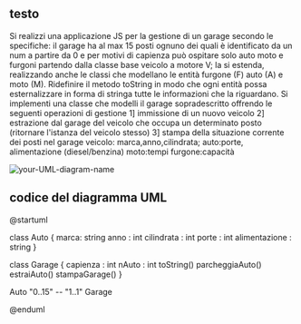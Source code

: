 ## testo 
Si realizzi una applicazione JS per la gestione di un garage secondo le specifiche:
il garage ha al max 15 posti ognuno dei quali è identificato da un num a partire da 0 e per motivi di capienza può ospitare solo auto moto e furgoni partendo dalla classe base veicolo a motore V; la si estenda, realizzando anche le classi che modellano le entità furgone (F) auto (A) e moto (M).
Ridefinire il metodo toString in modo che ogni entità possa esternalizzare in forma di stringa tutte le informazioni che la riguardano.
Si implementi una classe che modelli il garage sopradescritto offrendo le seguenti operazioni di gestione
1] immissione di un nuovo veicolo
2] estrazione dal garage del veicolo che occupa un determinato posto (ritornare l'istanza del veicolo stesso)
3] stampa della situazione corrente dei posti nel garage veicolo:
marca,anno,cilindrata;
auto:porte, alimentazione (diesel/benzina)
moto:tempi
furgone:capacità

![your-UML-diagram-name](http://www.plantuml.com/plantuml/proxy?cache=no&src=https://github.com/isissmorciano/2223_4M/blob/main/Esercizi%20UML/Esercizio%20005/005_garageUML.iuml)

<!-- ## Immagine del diagramma UML
![Registro](https://github.com/isissmorciano/2223_4M/blob/main/Esercizi%20UML/Esercizio%20003/003_RegistroUML.png?raw=true) -->

## codice del diagramma UML

@startuml

class Auto {
marca: string 
anno : int
cilindrata : int 
porte : int 
alimentazione : string 
}

class Garage {
capienza : int
nAuto : int
toString()
parcheggiaAuto()
estraiAuto()
stampaGarage()
}

Auto "0..15" -- "1..1" Garage

@enduml
